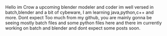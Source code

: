 Hello im Crow a upcoming blender modeler and coder im well versed in batch,blender and a bit of cybeware,
I am  learning java,python,c++ and more.
Dont expect Too much from my github, you are mainly gonna be seeing mostly batch files and some python files here and there
im currently working on batch and blender and dont expect some posts soon.

